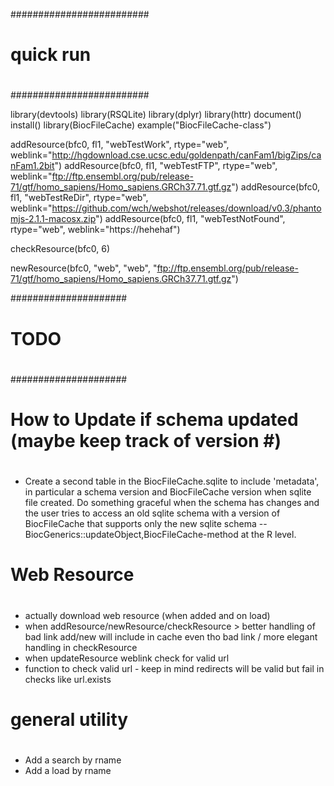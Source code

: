 #########################
#
# quick run 
#
#########################

library(devtools)
library(RSQLite)
library(dplyr)
library(httr)
document()
install()
library(BiocFileCache)
example("BiocFileCache-class")

addResource(bfc0, fl1, "webTestWork", rtype="web", weblink="http://hgdownload.cse.ucsc.edu/goldenpath/canFam1/bigZips/canFam1.2bit")
addResource(bfc0, fl1, "webTestFTP", rtype="web", weblink="ftp://ftp.ensembl.org/pub/release-71/gtf/homo_sapiens/Homo_sapiens.GRCh37.71.gtf.gz")
addResource(bfc0, fl1, "webTestReDir", rtype="web", weblink="https://github.com/wch/webshot/releases/download/v0.3/phantomjs-2.1.1-macosx.zip")
addResource(bfc0, fl1, "webTestNotFound", rtype="web", weblink="https://hehehaf")

checkResource(bfc0, 6)

newResource(bfc0, "web", "web", "ftp://ftp.ensembl.org/pub/release-71/gtf/homo_sapiens/Homo_sapiens.GRCh37.71.gtf.gz")


#####################
#
# TODO
#
#####################

#
# How to Update if schema updated  (maybe keep track of version #)
#

- Create a second table in the BiocFileCache.sqlite to include
  'metadata', in particular a schema version and BiocFileCache version
  when sqlite file created. Do something graceful when the schema has
  changes and the user tries to access an old sqlite schema with a
  version of BiocFileCache that supports only the new sqlite schema --
  BiocGenerics::updateObject,BiocFileCache-method at the R level.

#
# Web Resource
#

- actually download web resource (when added and on load)
- when addResource/newResource/checkResource > better handling of bad link
     add/new will include in cache even tho bad link / more elegant handling in checkResource 
- when updateResource weblink check for valid url
- function to check valid url - keep in mind redirects will be valid but fail in checks like url.exists


#
# general utility
#

- Add a search by rname
- Add a load by rname
